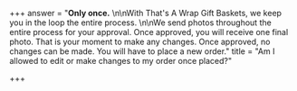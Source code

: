 +++
answer = "**Only once.** \n\nWith That's A Wrap Gift Baskets, we keep you in the loop the entire process. \n\nWe send photos throughout the entire process for your approval. Once approved, you will receive one final photo. That is your moment to make any changes. Once approved, no changes can be made. You will have to place a new order."
title = "Am I allowed to edit or make changes to my order once placed?"

+++
